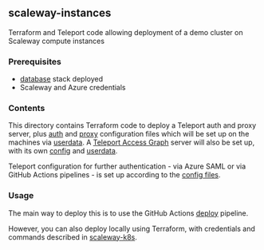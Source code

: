 ## scaleway-instances

Terraform and Teleport code allowing deployment of a demo cluster on Scaleway compute instances

### Prerequisites
- [database](/terraform-common/database/) stack deployed
- Scaleway and Azure credentials

### Contents
This directory contains Terraform code to deploy a Teleport auth and proxy server, plus [auth](/scaleway-instances/auth.teleport-conf.yaml.tftpl) and [proxy](/scaleway-instances/proxy.teleport-conf.yaml.tftpl) configuration files which will be set up on the machines via [userdata](/scaleway-instances/vm.userdata.sh.tftpl). A [Teleport Access Graph](/scaleway-instances/tag.tf) server will also be set up, with its own [config](/scaleway-instances/tag.teleport-conf.yaml.tftpl) and [userdata](/scaleway-instances/tag.userdata.sh.tftpl).

Teleport configuration for further authentication - via Azure SAML or via GitHub Actions pipelines - is set up according to the [config files](/scaleway-instances/teleport/).

### Usage

The main way to deploy this is to use the GitHub Actions [deploy](https://github.com/think-ahead-technologies/teleport-demo/actions/workflows/scw-instances-deploy.yml) pipeline.

However, you can also deploy locally using Terraform, with credentials and commands described in [scaleway-k8s](/scaleway-k8s/README.md#local-deployment).